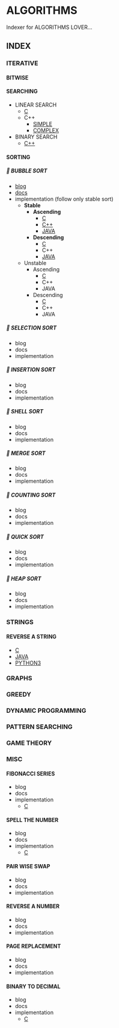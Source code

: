 # ALGORITHMS

Indexer for ALGORITHMS LOVER...

## INDEX

### ITERATIVE

#### BITWISE

#### SEARCHING

* LINEAR SEARCH
  * [C](C/Searching/linearSearch.c)
  * C++
    * [SIMPLE](C++/Searching/linear.cpp)
    * [COMPLEX](C++/Searching/linearSearch.cpp)
* BINARY SEARCH
  * [C++](C++/Searching/binary_search.cpp)

#### SORTING

##### :rocket: BUBBLE SORT

* [blog](https://chained-to-the-algorithms.quora.com/BUBBLE-SORT)
* [docs](docs/bubble-sort.md)
* implementation (follow only stable sort)
  * **Stable**
    * **Ascending**
      * [C](C/Sorting/BUBBLE-SORT/bubblesort.c)
      * [C++](C++/Sorting/BUBBLE-SORT/bubblesort.cpp)
      * [JAVA](Java/Sorting/BUBBLE-SORT/BubbleSort.java)
    * **Descending**
      * [C](C/Sorting/BUBBLE-SORT/bubble.c)
      * C++
      * [JAVA](Java/Sorting/BUBBLE-SORT/BubbleSort.java)
  * Unstable
    * Ascending
      * [C](C/Sorting/BUBBLE-SORT/ascendunbubble.c)
      * C++
      * JAVA
    * Descending
      * [C](C/Sorting/BUBBLE-SORT/descendunbubble.c)
      * C++
      * JAVA

##### :rocket: SELECTION SORT

* blog
* docs
* implementation

##### :rocket: INSERTION SORT

* blog
* docs
* implementation

##### :rocket: SHELL SORT

* blog
* docs
* implementation

##### :rocket: MERGE SORT

* blog
* docs
* implementation

##### :rocket: COUNTING SORT

* blog
* docs
* implementation

##### :rocket: QUICK SORT

* blog
* docs
* implementation

##### :rocket: HEAP SORT

* blog
* docs
* implementation

### STRINGS

#### REVERSE A STRING

* [C](C/Strings/reverse-a-string.c)
* [JAVA](Java/Strings/reverseString.java)
* [PYTHON3](Python3/Strings/reverseString.py)

### GRAPHS

### GREEDY

### DYNAMIC PROGRAMMING

### PATTERN SEARCHING

### GAME THEORY

### MISC

#### FIBONACCI SERIES

* blog
* docs
* implementation
  * [C](C/Misc/fibonacci.c)

#### SPELL THE NUMBER

* blog
* docs
* implementation
  * [C](C/Misc/spell_the_number.c)

#### PAIR WISE SWAP

* blog
* docs
* implementation

#### REVERSE A NUMBER

* blog
* docs
* implementation

#### PAGE REPLACEMENT

* blog
* docs
* implementation

#### BINARY TO DECIMAL

* blog
* docs
* implementation
  * [C](C/Conversions/binaryToDecimal.c)